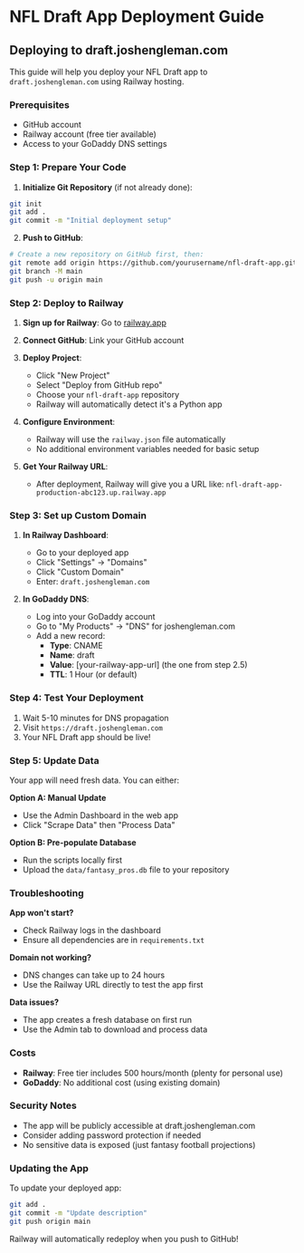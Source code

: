 # NFL Draft App Deployment Guide

## Deploying to draft.joshengleman.com

This guide will help you deploy your NFL Draft app to `draft.joshengleman.com` using Railway hosting.

### Prerequisites
- GitHub account
- Railway account (free tier available)
- Access to your GoDaddy DNS settings

### Step 1: Prepare Your Code

1. **Initialize Git Repository** (if not already done):
```bash
git init
git add .
git commit -m "Initial deployment setup"
```

2. **Push to GitHub**:
```bash
# Create a new repository on GitHub first, then:
git remote add origin https://github.com/yourusername/nfl-draft-app.git
git branch -M main
git push -u origin main
```

### Step 2: Deploy to Railway

1. **Sign up for Railway**: Go to [railway.app](https://railway.app)
2. **Connect GitHub**: Link your GitHub account
3. **Deploy Project**:
   - Click "New Project"
   - Select "Deploy from GitHub repo"
   - Choose your `nfl-draft-app` repository
   - Railway will automatically detect it's a Python app

4. **Configure Environment**:
   - Railway will use the `railway.json` file automatically
   - No additional environment variables needed for basic setup

5. **Get Your Railway URL**:
   - After deployment, Railway will give you a URL like: `nfl-draft-app-production-abc123.up.railway.app`

### Step 3: Set up Custom Domain

1. **In Railway Dashboard**:
   - Go to your deployed app
   - Click "Settings" → "Domains"
   - Click "Custom Domain"
   - Enter: `draft.joshengleman.com`

2. **In GoDaddy DNS**:
   - Log into your GoDaddy account
   - Go to "My Products" → "DNS" for joshengleman.com
   - Add a new record:
     - **Type**: CNAME
     - **Name**: draft
     - **Value**: [your-railway-app-url] (the one from step 2.5)
     - **TTL**: 1 Hour (or default)

### Step 4: Test Your Deployment

1. Wait 5-10 minutes for DNS propagation
2. Visit `https://draft.joshengleman.com`
3. Your NFL Draft app should be live!

### Step 5: Update Data

Your app will need fresh data. You can either:

**Option A: Manual Update**
- Use the Admin Dashboard in the web app
- Click "Scrape Data" then "Process Data"

**Option B: Pre-populate Database**
- Run the scripts locally first
- Upload the `data/fantasy_pros.db` file to your repository

### Troubleshooting

**App won't start?**
- Check Railway logs in the dashboard
- Ensure all dependencies are in `requirements.txt`

**Domain not working?**
- DNS changes can take up to 24 hours
- Use the Railway URL directly to test the app first

**Data issues?**
- The app creates a fresh database on first run
- Use the Admin tab to download and process data

### Costs

- **Railway**: Free tier includes 500 hours/month (plenty for personal use)
- **GoDaddy**: No additional cost (using existing domain)

### Security Notes

- The app will be publicly accessible at draft.joshengleman.com
- Consider adding password protection if needed
- No sensitive data is exposed (just fantasy football projections)

### Updating the App

To update your deployed app:
```bash
git add .
git commit -m "Update description"
git push origin main
```

Railway will automatically redeploy when you push to GitHub!
